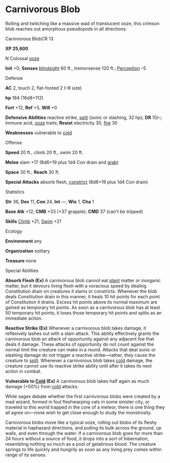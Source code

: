 # Carnivorous Blob

Rolling and twitching like a massive wad of translucent ooze, this crimson blob reaches out amorphous pseudopods in all directions.

Carnivorous BlobCR 13

**XP 25,600**

N Colossal [ooze](monsters/creatureTypes#_ooze)

**Init** +0; **Senses** [blindsight](monsters/universalMonsterRules#_blindsight) 60 ft., tremorsense 120 ft.; [Perception](additionalMonsters/../skills/perception#_perception) –5

Defense

**AC** 2, touch 2, flat-footed 2 (–8 size)

**hp** 184 (16d8+112)

**Fort** +12, **Ref** +5, **Will** +0

**Defensive Abilities** reactive strike, [split](monsters/universalMonsterRules#_split) (sonic or slashing, 32 hp); **DR** 10/–; Immune acid, [ooze](monsters/creatureTypes#_ooze) traits; **Resist** electricity 30, [fire](monsters/creatureTypes#_fire-subtype) 30

**Weaknesses** vulnerable to [cold](monsters/creatureTypes#_cold-subtype)

Offense

**Speed** 20 ft., climb 20 ft., swim 20 ft.

**Melee** slam +17 (8d6+19 plus 1d4 Con drain and [grab](monsters/universalMonsterRules#_grab))

**Space** 30 ft.; **Reach** 30 ft.

**Special Attacks** absorb flesh, [constrict](monsters/universalMonsterRules#_constrict) (8d6+19 plus 1d4 Con drain)

Statistics

**Str** 36, **Dex** 11, **Con** 24, **Int** —, **Wis** 1, **Cha** 1

**Base Atk** +12; **CMB** +33 (+37 grapple); **CMD** 37 (can't be tripped)

**Skills** [Climb](additionalMonsters/../skills/climb#_climb) +21, [Swim](additionalMonsters/../skills/swim#_swim) +21

Ecology

**Environment** any

**Organization** solitary

**Treasure** none

Special Abilities

**Absorb Flesh (Ex)** A carnivorous blob cannot eat [plant](monsters/creatureTypes#_plant) matter or inorganic matter, but it devours living flesh with a voracious speed by dealing Constitution drain on creatures it slams or constricts. Whenever the blob deals Constitution drain in this manner, it heals 10 hit points for each point of Constitution it drains. Excess hit points above its normal maximum are gained as temporary hit points. As soon as a carnivorous blob has at least 50 temporary hit points, it loses those temporary hit points and splits as an immediate action.

**Reactive Strike (Ex)** Whenever a carnivorous blob takes damage, it reflexively lashes out with a slam attack. This ability effectively grants the carnivorous blob an attack of opportunity against any adjacent foe that deals it damage. These attacks of opportunity do not count against the normal limit the creature can make in a round. Attacks that deal sonic or slashing damage do not trigger a reactive strike—rather, they cause the creature to [split](monsters/universalMonsterRules#_split). Whenever a carnivorous blob takes [cold](monsters/creatureTypes#_cold-subtype) damage, the creature cannot use its reactive strike ability until after it takes its next action in combat.

**Vulnerable to [Cold](monsters/creatureTypes#_cold-subtype) (Ex)** A carnivorous blob takes half again as much damage (+50%) from [cold](monsters/creatureTypes#_cold-subtype) attacks.

While sages debate whether the first carnivorous blobs were created by a mad wizard, formed in foul fleshwarping vats in some sinister city, or traveled to this world trapped in the core of a meteor, there is one thing they all agree on—none wish to get close enough to study the monstrosity.

Carnivorous blobs move like a typical ooze, rolling out blobs of its fleshy material in haphazard directions, and pulling its bulk across the ground, up walls, and even through the water. If a carnivorous blob goes for more than 24 hours without a source of food, it drops into a sort of hibernation, resembling nothing so much as a pool of gelatinous blood. The creature springs to life quickly and hungrily as soon as any living prey comes within range of its senses.

